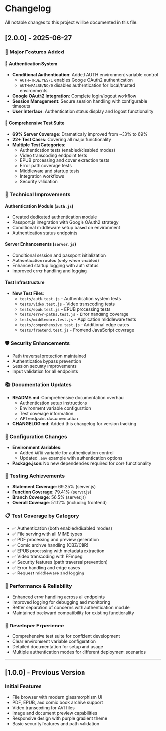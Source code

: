 # Changelog

All notable changes to this project will be documented in this file.

## [2.0.0] - 2025-06-27

### 🎉 Major Features Added

#### 🔐 Authentication System
- **Conditional Authentication**: Added AUTH environment variable control
  - `AUTH=TRUE/YES/1` enables Google OAuth2 authentication
  - `AUTH=FALSE/NO/0` disables authentication for local/trusted environments
- **Google OAuth2 Integration**: Complete login/logout workflow
- **Session Management**: Secure session handling with configurable timeouts
- **User Interface**: Authentication status display and logout functionality

#### 🧪 Comprehensive Test Suite
- **69% Server Coverage**: Dramatically improved from ~33% to 69%
- **22+ Test Cases**: Covering all major functionality
- **Multiple Test Categories**:
  - Authentication tests (enabled/disabled modes)
  - Video transcoding endpoint tests
  - EPUB processing and cover extraction tests
  - Error path coverage tests
  - Middleware and startup tests
  - Integration workflows
  - Security validation

### 🔧 Technical Improvements

#### Authentication Module (`auth.js`)
- Created dedicated authentication module
- Passport.js integration with Google OAuth2 strategy
- Conditional middleware setup based on environment
- Authentication status endpoints

#### Server Enhancements (`server.js`)
- Conditional session and passport initialization
- Authentication routes (only when enabled)
- Enhanced startup logging with auth status
- Improved error handling and logging

#### Test Infrastructure
- **New Test Files**:
  - `tests/auth.test.js` - Authentication system tests
  - `tests/video.test.js` - Video transcoding tests
  - `tests/epub.test.js` - EPUB processing tests
  - `tests/error-paths.test.js` - Error handling coverage
  - `tests/middleware.test.js` - Application middleware tests
  - `tests/comprehensive.test.js` - Additional edge cases
  - `tests/frontend.test.js` - Frontend JavaScript coverage

### 🛡️ Security Enhancements
- Path traversal protection maintained
- Authentication bypass prevention
- Session security improvements
- Input validation for all endpoints

### 📚 Documentation Updates
- **README.md**: Comprehensive documentation overhaul
  - Authentication setup instructions
  - Environment variable configuration
  - Test coverage information
  - API endpoint documentation
- **CHANGELOG.md**: Added this changelog for version tracking

### 🔄 Configuration Changes
- **Environment Variables**:
  - Added `AUTH` variable for authentication control
  - Updated `.env` example with authentication options
- **Package.json**: No new dependencies required for core functionality

### 🎯 Testing Achievements
- **Statement Coverage**: 69.25% (server.js)
- **Function Coverage**: 79.41% (server.js)
- **Branch Coverage**: 56.5% (server.js)
- **Overall Coverage**: 51.12% (including frontend)

### 📋 Test Coverage by Category
- ✅ Authentication (both enabled/disabled modes)
- ✅ File serving with all MIME types
- ✅ PDF processing and preview generation
- ✅ Comic archive handling (CBZ/CBR)
- ✅ EPUB processing with metadata extraction
- ✅ Video transcoding with FFmpeg
- ✅ Security features (path traversal prevention)
- ✅ Error handling and edge cases
- ✅ Request middleware and logging

### 🚀 Performance & Reliability
- Enhanced error handling across all endpoints
- Improved logging for debugging and monitoring
- Better separation of concerns with authentication module
- Maintained backward compatibility for existing functionality

### 🔧 Developer Experience
- Comprehensive test suite for confident development
- Clear environment variable configuration
- Detailed documentation for setup and usage
- Multiple authentication modes for different deployment scenarios

---

## [1.0.0] - Previous Version

### Initial Features
- File browser with modern glassmorphism UI
- PDF, EPUB, and comic book archive support
- Video transcoding for AVI files
- Image and document preview capabilities
- Responsive design with purple gradient theme
- Basic security features and path validation